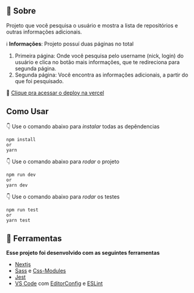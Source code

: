 ## 💁 Sobre

Projeto que você pesquisa o usuário e mostra a lista de repositórios e outras informações adicionais.

:information_source: **Informações**:  Projeto possuí duas páginas no total

 1. Primeira página: Onde você pesquisa pelo username (nick, login) do usuário e clica no botão mais informações, que te redireciona para segunda página.
 2. Segunda página: Você encontra as informações adicionais, a partir do que foi pesquisado.
 
:link: [Clique pra acessar o deploy na vercel](https://githubperfis.vercel.app/)
 
## **Como Usar**

👇 Use o comando abaixo para *instalar* todas as depêndencias 

    npm install
    or
    yarn

 👇 Use o comando abaixo para *rodar* o projeto

    npm run dev
    or
    yarn dev
    
 👇 Use o comando abaixo para *rodar* os testes

    npm run test
    or
    yarn test


## 🔨 Ferramentas
**Esse projeto foi desenvolvido com as seguintes ferramentas**

 - [Nextjs](https://nextjs.org/)
 - [Sass](https://sass-lang.com/) e [Css-Modules](https://github.com/css-modules/css-modules)
 - [Jest](https://jestjs.io/pt-BR/)
 - [VS Code](https://code.visualstudio.com/) com [EditorConfig](https://marketplace.visualstudio.com/items?itemName=EditorConfig.EditorConfig) e [ESLint](https://marketplace.visualstudio.com/items?itemName=dbaeumer.vscode-eslint)

